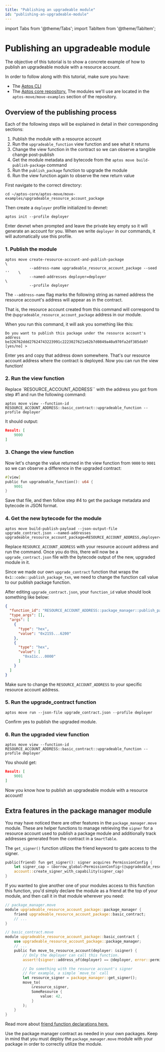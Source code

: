 ```yaml
---
title: "Publishing an upgradeable module"
id: "publishing-an-upgradeable-module"
---
```


import Tabs from '@theme/Tabs';
import TabItem from '@theme/TabItem';

# Publishing an upgradeable module

The objective of this tutorial is to show a concrete example of how to publish an upgradeable module with a resource account.

In order to follow along with this tutorial, make sure you have:

* The [Aptos CLI](../../tools/aptos-cli)
* The [Aptos core repository.](https:/github.com/aptos-labs/aptos-core) The modules we'll use are located in the `aptos-move/move-examples` section of the repository.

## Overview of the publishing process

Each of the following steps will be explained in detail in their corresponding sections:

1. Publish the module with a resource account
2. Run the `upgradeable_function` view function and see what it returns
3. Change the view function in the contract so we can observe a tangible change post-publish
4. Get the module metadata and bytecode from the `aptos move build-publish-package` command
5. Run the `publish_package` function to upgrade the module
6. Run the view function again to observe the new return value

First navigate to the correct directory:
```shell title="Navigate to your local directory"
cd ~/aptos-core/aptos-move/move-examples/upgradeable_resource_account_package
```

Then create a `deployer` profile initialized to devnet:
```shell
aptos init --profile deployer
```

Enter devnet when prompted and leave the private key empty so it will generate an account for you. When we write `deployer` in our commands, it will automatically use this profile.

### 1. Publish the module

```shell
aptos move create-resource-account-and-publish-package                      \
           --address-name upgradeable_resource_account_package --seed ''    \
           --named-addresses deployer=deployer                              \
           --profile deployer
```

The `--address-name` flag marks the following string as named address the resource account's address will appear as in the contract.

That is, the resource account created from this command will correspond to the `@upgradeable_resource_account_package` address in our module.

When you run this command, it will ask you something like this:

```
Do you want to publish this package under the resource account's address 
be326762ddd27624743223991c2223027621e62b7d0849a40a970fa2df385da9?
[yes/no] >
```

Enter yes and copy that address down somewhere. That's our resource account address where the contract is deployed. Now you can run the view function!

### 2. Run the view function

Replace `RESOURCE_ACCOUNT_ADDRESS`` with the address you got from step #1 and run the following command:

```shell title="View the value returned from upgradeable_function()"
aptos move view --function-id RESOURCE_ACCOUNT_ADDRESS::basic_contract::upgradeable_function --profile deployer
```

It should output:
```json
Result: [
    9000
]
```

### 3. Change the view function

Now let's change the value returned in the view function from `9000` to `9001` so we can observe a difference in the upgraded contract:

```rust
#[view]
public fun upgradeable_function(): u64 {
    9001
}
```

Save that file, and then follow step #4 to get the package metadata and bytecode in JSON format.

### 4. Get the new bytecode for the module

```shell
aptos move build-publish-payload --json-output-file upgrade_contract.json --named-addresses upgradeable_resource_account_package=RESOURCE_ACCOUNT_ADDRESS,deployer=deployer
```

Replace `RESOURCE_ACCOUNT_ADDRESS` with your resource account address and run the command. Once you do this, there will now be a `upgrade_contract.json` file with the bytecode output of the new, upgraded module in it.

Since we made our own `upgrade_contract` function that wraps the `0x1::code::publish_package_txn`, we need to change the function call value to our publish package function.

After editing `upgrade_contract.json`, your `function_id` value should look something like below:

```json title="Change the function_id value in upgrade_contract.json to call your resource account's publish package function"
{
  "function_id": "RESOURCE_ACCOUNT_ADDRESS::package_manager::publish_package",
  "type_args": [],
  "args": [
    {
      "type": "hex",
      "value": "0x2155...6200"
    },
    {
      "type": "hex",
      "value": [
        "0xa11c...0000"
      ]
    }
  ]
}
```

Make sure to change the `RESOURCE_ACCOUNT_ADDRESS` to your specific resource account address.

### 5. Run the upgrade_contract function

```shell
aptos move run --json-file upgrade_contract.json --profile deployer
```

Confirm yes to publish the upgraded module.

### 6. Run the upgraded view function

```shell
aptos move view --function-id RESOURCE_ACCOUNT_ADDRESS::basic_contract::upgradeable_function --profile deployer
```

You should get:

```json
Result: [
    9001
]
```

Now you know how to publish an upgradeable module with a resource account!

## Extra features in the package manager module

You may have noticed there are other features in the `package_manager.move` module. These are helper functions to manage retrieving the `signer` for a resource account used to publish a package module and additionally track addresses generated from the contract in a `SmartTable`.

The `get_signer()` function utilizes the friend keyword to gate access to the signer.
```rust title="The get_signer() function can only be called by friends or other functions in package_manager.move"
public(friend) fun get_signer(): signer acquires PermissionConfig {
    let signer_cap = &borrow_global<PermissionConfig>(@upgradeable_resource_account_package).signer_cap;
    account::create_signer_with_capability(signer_cap)
}
```

If you wanted to give another one of your modules access to this function this function, you'd simply declare the module as a friend at the top of your module, and then call it in that module wherever you need:

```rust
// package_manager.move
module upgradeable_resource_account_package::package_manager {
    friend upgradeable_resource_account_package::basic_contract;
    // ...
}

// basic_contract.move
module upgradeable_resource_account_package::basic_contract {
    use upgradeable_resource_account_package::package_manager;
    // ...
    public fun move_to_resource_account(deployer: &signer) {
        // Only the deployer can call this function.
        assert!(signer::address_of(deployer) == @deployer, error::permission_denied(ENOT_AUTHORIZED));

        // Do something with the resource account's signer
        // For example, a simple `move_to` call
        let resource_signer = package_manager::get_signer();
        move_to(
            &resource_signer,
            SomeResource {
                value: 42,
            }
        );
    }
}
```
Read more about [friend function declarations here.](../../move/book/friends/#friend-declaration)

Use the package manager contract as needed in your own packages. Keep in mind that you must deploy the `package_manager.move` module with your package in order to correctly utilize the module.
